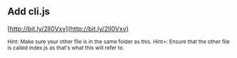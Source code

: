 ##  Add cli.js

[http://bit.ly/2ll0Vxv](http://bit.ly/2ll0Vxv)

<small>
Hint: Make sure your other file is in the same folder as this.
</small>
<small>
Hint+: Ensure that the other file is called index.js as that's what this will refer to.
</small>
